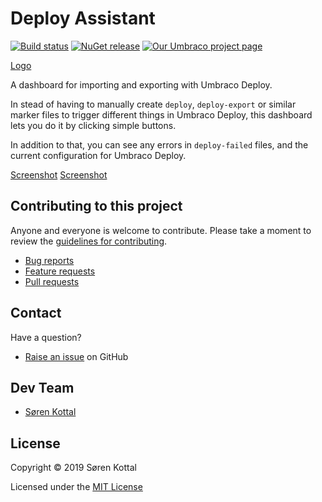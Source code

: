 # Deploy Assistant

[![Build status](https://img.shields.io/appveyor/ci/skttl/umbraco-deploy-assistant.svg)](https://ci.appveyor.com/project/skttl/umbraco-deploy-assistant)
[![NuGet release](https://img.shields.io/nuget/v/Our.Umbraco.DeployAssistant.svg)](https://www.nuget.org/packages/Our.Umbraco.DeployAssistant)
[![Our Umbraco project page](https://img.shields.io/badge/our-umbraco-orange.svg)](https://our.umbraco.org/projects/backoffice-extensions/deploy-assistant)


[Logo](https://raw.githubusercontent.com/skttl/umbraco-deploy-assistant/develop/docs/icon.png)

A dashboard for importing and exporting with Umbraco Deploy.

In stead of having to manually create `deploy`, `deploy-export` or similar marker files to trigger different things in Umbraco Deploy, this dashboard lets you do it by clicking simple buttons.

In addition to that, you can see any errors in `deploy-failed` files, and the current configuration for Umbraco Deploy.

[Screenshot](https://raw.githubusercontent.com/skttl/umbraco-deploy-assistant/develop/docs/screenshot1.png)
[Screenshot](https://raw.githubusercontent.com/skttl/umbraco-deploy-assistant/develop/docs/screenshot2.png)


## Contributing to this project

Anyone and everyone is welcome to contribute. Please take a moment to review the [guidelines for contributing](CONTRIBUTING.md).

* [Bug reports](CONTRIBUTING.md#bugs)
* [Feature requests](CONTRIBUTING.md#features)
* [Pull requests](CONTRIBUTING.md#pull-requests)


## Contact

Have a question?

* [Raise an issue](https://github.com/skttl/umbraco-deploy-assistant/issues) on GitHub


## Dev Team

* [Søren Kottal](https://github.com/skttl)


## License

Copyright &copy; 2019 Søren Kottal

Licensed under the [MIT License](LICENSE.md)
